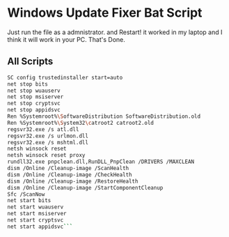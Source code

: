 
# Windows Update Fixer Bat Script

Just run the file as a admnistrator. and Restart! 
it worked in my laptop and I think it will work in your PC. That's Done.

## All Scripts

```bash
SC config trustedinstaller start=auto
net stop bits
net stop wuauserv
net stop msiserver
net stop cryptsvc
net stop appidsvc
Ren %Systemroot%\SoftwareDistribution SoftwareDistribution.old
Ren %Systemroot%\System32\catroot2 catroot2.old
regsvr32.exe /s atl.dll
regsvr32.exe /s urlmon.dll
regsvr32.exe /s mshtml.dll
netsh winsock reset
netsh winsock reset proxy
rundll32.exe pnpclean.dll,RunDLL_PnpClean /DRIVERS /MAXCLEAN
dism /Online /Cleanup-image /ScanHealth
dism /Online /Cleanup-image /CheckHealth
dism /Online /Cleanup-image /RestoreHealth
dism /Online /Cleanup-image /StartComponentCleanup
Sfc /ScanNow
net start bits
net start wuauserv
net start msiserver
net start cryptsvc
net start appidsvc```

